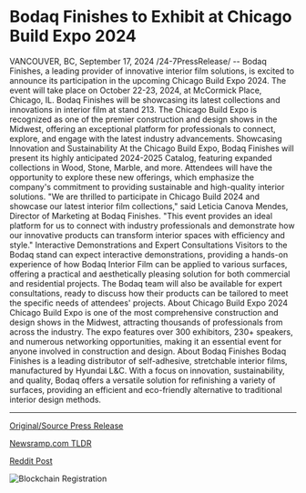 # Bodaq Finishes to Exhibit at Chicago Build Expo 2024

VANCOUVER, BC, September 17, 2024 /24-7PressRelease/ -- Bodaq Finishes, a leading provider of innovative interior film solutions, is excited to announce its participation in the upcoming Chicago Build Expo 2024. The event will take place on October 22-23, 2024, at McCormick Place, Chicago, IL.  Bodaq Finishes will be showcasing its latest collections and innovations in interior film at stand 213. The Chicago Build Expo is recognized as one of the premier construction and design shows in the Midwest, offering an exceptional platform for professionals to connect, explore, and engage with the latest industry advancements.  Showcasing Innovation and Sustainability  At the Chicago Build Expo, Bodaq Finishes will present its highly anticipated 2024-2025 Catalog, featuring expanded collections in Wood, Stone, Marble, and more. Attendees will have the opportunity to explore these new offerings, which emphasize the company's commitment to providing sustainable and high-quality interior solutions.  "We are thrilled to participate in Chicago Build 2024 and showcase our latest interior film collections," said Leticia Canova Mendes, Director of Marketing at Bodaq Finishes. "This event provides an ideal platform for us to connect with industry professionals and demonstrate how our innovative products can transform interior spaces with efficiency and style."  Interactive Demonstrations and Expert Consultations  Visitors to the Bodaq stand can expect interactive demonstrations, providing a hands-on experience of how Bodaq Interior Film can be applied to various surfaces, offering a practical and aesthetically pleasing solution for both commercial and residential projects. The Bodaq team will also be available for expert consultations, ready to discuss how their products can be tailored to meet the specific needs of attendees' projects.  About Chicago Build Expo 2024  Chicago Build Expo is one of the most comprehensive construction and design shows in the Midwest, attracting thousands of professionals from across the industry. The expo features over 300 exhibitors, 230+ speakers, and numerous networking opportunities, making it an essential event for anyone involved in construction and design.  About Bodaq Finishes  Bodaq Finishes is a leading distributor of self-adhesive, stretchable interior films, manufactured by Hyundai L&C. With a focus on innovation, sustainability, and quality, Bodaq offers a versatile solution for refinishing a variety of surfaces, providing an efficient and eco-friendly alternative to traditional interior design methods. 

---

[Original/Source Press Release](https://www.24-7pressrelease.com/press-release/514367/bodaq-finishes-to-exhibit-at-chicago-build-expo-2024)
                    

[Newsramp.com TLDR](None) 



[Reddit Post](https://www.reddit.com/r/eventNews/comments/1fisumx/bodaq_finishes_to_showcase_latest_interior_film/) 



![Blockchain Registration](https://cdn.newsramp.app/24-7PressRelease/qrcode/249/17/volt3ZU5.webp)